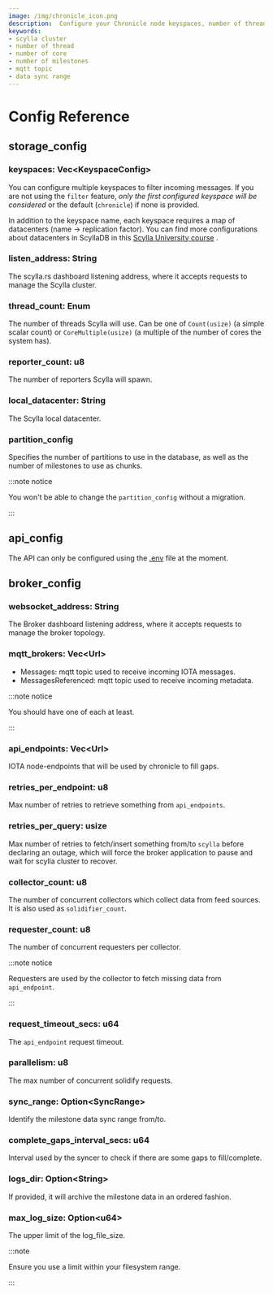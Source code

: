 ```yaml
---
image: /img/chronicle_icon.png
description:  Configure your Chronicle node keyspaces, number of threads, cores, milestones, data sync.  
keywords:
- scylla cluster
- number of thread
- number of core
- number of milestones
- mqtt topic
- data sync range
---
```

# Config Reference

## storage_config

### keyspaces: Vec&lt;KeyspaceConfig>

You can configure multiple keyspaces to filter incoming messages. If you are not using the `filter` feature, *only the
first configured keyspace will be considered* or the default (`chronicle`) if none is provided.

In addition to the keyspace name, each keyspace requires a map of datacenters (name -> replication factor). You can find
more configurations about datacenters in ScyllaDB in
this [Scylla University course](https://university.scylladb.com/courses/scylla-essentials-overview/lessons/architecture/topic/datacenter/)
.

### listen_address: String

The scylla.rs dashboard listening address, where it accepts requests to manage the Scylla cluster.

### thread_count: Enum

The number of threads Scylla will use. Can be one of `Count(usize)` (a simple scalar count) or `CoreMultiple(usize)` (a
multiple of the number of cores the system has).

### reporter_count: u8

The number of reporters Scylla will spawn.

### local_datacenter: String

The Scylla local datacenter.

### partition_config

Specifies the number of partitions to use in the database, as well as the number of milestones to use as chunks.

:::note notice

You won't be able to change the `partition_config` without a migration.

:::

## api_config

The API can only be configured using the [.env](https://github.com/iotaledger/chronicle.rs/blob/main/.env) file at the
moment.

## broker_config

### websocket_address: String

The Broker dashboard listening address, where it accepts requests to manage the broker topology.

### mqtt_brokers: Vec&lt;Url>

- Messages: mqtt topic used to receive incoming IOTA messages.
- MessagesReferenced: mqtt topic used to receive incoming metadata.

:::note notice

You should have one of each at least.

:::

### api_endpoints: Vec&lt;Url>

IOTA node-endpoints that will be used by chronicle to fill gaps.

### retries_per_endpoint: u8

Max number of retries to retrieve something from `api_endpoints`.

### retries_per_query: usize

Max number of retries to fetch/insert something from/to `scylla` before declaring an outage, which will force the broker
application to pause and wait for scylla cluster to recover.

### collector_count: u8

The number of concurrent collectors which collect data from feed sources. It is also used as `solidifier_count`.

### requester_count: u8

The number of concurrent requesters per collector.

:::note notice

Requesters are used by the collector to fetch missing data from `api_endpoint`.

:::

### request_timeout_secs: u64

The `api_endpoint` request timeout.

### parallelism: u8

The max number of concurrent solidify requests.

### sync_range: Option&lt;SyncRange>

Identify the milestone data sync range from/to.

### complete_gaps_interval_secs: u64

Interval used by the syncer to check if there are some gaps to fill/complete.

### logs_dir: Option&lt;String>

If provided, it will archive the milestone data in an ordered fashion.

### max_log_size: Option&lt;u64>

The upper limit of the log_file_size.

:::note

Ensure you use a limit within your filesystem range.

:::

